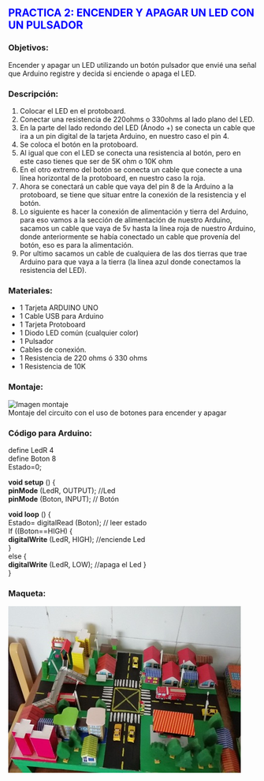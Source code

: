 ## <span style="color:blue; ">  **PRACTICA 2: ENCENDER Y APAGAR UN LED CON UN PULSADOR**</span>

### **Objetivos:**
Encender y apagar un LED utilizando un botón pulsador que envié una señal que Arduino registre y decida si enciende o apaga el LED.

### **Descripción:**
1.	Colocar el LED en el protoboard.
2.	Conectar una resistencia de 220ohms o 330ohms al lado plano del LED.
3.	En la parte del lado redondo del LED (Ánodo +) se conecta un cable que ira a un pin digital de la tarjeta Arduino, en nuestro caso el pin 4.
4.	Se coloca el botón en la protoboard.
5.	Al igual que con el LED se conecta una resistencia al botón, pero en este caso tienes que ser de 5K ohm o 10K ohm
6.	En el otro extremo del botón se conecta un cable que conecte a una línea horizontal de la protoboard, en nuestro caso la roja.
7.	Ahora se conectará un cable que vaya del pin 8 de la Arduino a la protoboard, se tiene que situar entre la conexión de la resistencia y el botón.
8.	Lo siguiente es hacer la conexión de alimentación y tierra del Arduino, para eso vamos a la sección de alimentación de nuestro Arduino, sacamos un cable que vaya de 5v hasta la línea roja de nuestro Arduino, donde anteriormente se había conectado un cable que provenía del botón, eso es para la alimentación.
9.	Por ultimo sacamos un cable de cualquiera de las dos tierras que trae Arduino para que vaya a la tierra (la línea azul donde conectamos la resistencia del LED).

### **Materiales:**
-	1 Tarjeta ARDUINO UNO
-	1 Cable USB para Arduino
-	1 Tarjeta Protoboard
-	1 Diodo LED común (cualquier color)
-	1 Pulsador
-	Cables de conexión. 
-	1 Resistencia de 220 ohms ó 330 ohms
-	1 Resistencia de 10K

### **Montaje:**
![Imagen montaje](img/diseño_practica_2.png)   
Montaje del circuito con el uso de botones para encender y apagar

### **Código para Arduino:**

define LedR 4   
define Boton 8    
Estado=0;    

**void setup** ()  {    
  **pinMode** (LedR, OUTPUT); //Led     
  **pinMode** (Boton, INPUT); // Botón  
  
**void loop** () {    
  Estado= digitalRead (Boton); // leer estado    
   If ((Boton==HIGH) {    
    **digitalWrite** (LedR, HIGH); //enciende Led    
  }   
else {   
    **digitalWrite** (LedR, LOW); //apaga el Led  }   
}    


### **Maqueta:**

![imagen montaje](img/Maqueta_1.png)
